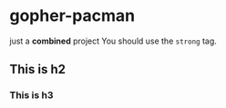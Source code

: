 # gopher-pacman
just a **combined** project
You should use the `strong` tag.

## This is h2
### This is h3

